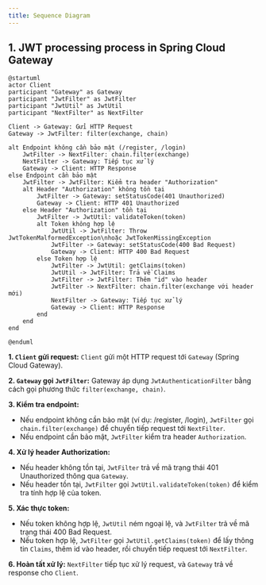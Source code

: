 ```yaml
---
title: Sequence Diagram
---
```


## 1. JWT processing process in Spring Cloud Gateway

```plantuml
@startuml
actor Client
participant "Gateway" as Gateway
participant "JwtFilter" as JwtFilter
participant "JwtUtil" as JwtUtil
participant "NextFilter" as NextFilter

Client -> Gateway: Gửi HTTP Request
Gateway -> JwtFilter: filter(exchange, chain)

alt Endpoint không cần bảo mật (/register, /login)
    JwtFilter -> NextFilter: chain.filter(exchange)
    NextFilter -> Gateway: Tiếp tục xử lý
    Gateway -> Client: HTTP Response
else Endpoint cần bảo mật
    JwtFilter -> JwtFilter: Kiểm tra header "Authorization"
    alt Header "Authorization" không tồn tại
        JwtFilter -> Gateway: setStatusCode(401 Unauthorized)
        Gateway -> Client: HTTP 401 Unauthorized
    else Header "Authorization" tồn tại
        JwtFilter -> JwtUtil: validateToken(token)
        alt Token không hợp lệ
            JwtUtil -> JwtFilter: Throw JwtTokenMalformedException\nhoặc JwtTokenMissingException
            JwtFilter -> Gateway: setStatusCode(400 Bad Request)
            Gateway -> Client: HTTP 400 Bad Request
        else Token hợp lệ
            JwtFilter -> JwtUtil: getClaims(token)
            JwtUtil -> JwtFilter: Trả về Claims
            JwtFilter -> JwtFilter: Thêm "id" vào header
            JwtFilter -> NextFilter: chain.filter(exchange với header mới)
            NextFilter -> Gateway: Tiếp tục xử lý
            Gateway -> Client: HTTP Response
        end
    end
end

@enduml
```


**1. `Client` gửi request:** `Client` gửi một HTTP request tới `Gateway` (Spring Cloud Gateway).

**2. `Gateway` gọi `JwtFilter`:** Gateway áp dụng `JwtAuthenticationFilter` bằng cách gọi phương thức `filter(exchange, chain)`.

**3. Kiểm tra endpoint:**
- Nếu endpoint không cần bảo mật (ví dụ: /register, /login), `JwtFilter` gọi `chain.filter(exchange)` để chuyển tiếp request tới `NextFilter`.
- Nếu endpoint cần bảo mật, `JwtFilter` kiểm tra header `Authorization`.

**4. Xử lý header Authorization:**
- Nếu header không tồn tại, `JwtFilter` trả về mã trạng thái 401 Unauthorized thông qua `Gateway`.
- Nếu header tồn tại, `JwtFilter` gọi `JwtUtil.validateToken(token)` để kiểm tra tính hợp lệ của token.

**5. Xác thực token:**
- Nếu token không hợp lệ, `JwtUtil` ném ngoại lệ, và `JwtFilter` trả về mã trạng thái 400 Bad Request.
- Nếu token hợp lệ, `JwtFilter` gọi `JwtUtil.getClaims(token)` để lấy thông tin `Claims`, thêm id vào header, rồi chuyển tiếp request tới `NextFilter`.

**6. Hoàn tất xử lý:** `NextFilter` tiếp tục xử lý request, và `Gateway` trả về response cho `Client`.
